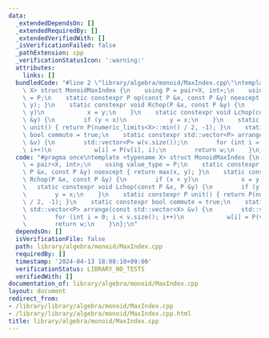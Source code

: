 ```yaml
---
data:
  _extendedDependsOn: []
  _extendedRequiredBy: []
  _extendedVerifiedWith: []
  _isVerificationFailed: false
  _pathExtension: cpp
  _verificationStatusIcon: ':warning:'
  attributes:
    links: []
  bundledCode: "#line 2 \"library/algebra/monoid/MaxIndex.cpp\"\ntemplate <typename\
    \ X> struct MonoidMaxIndex {\n    using P = pair<X, int>;\n    using value_type\
    \ = P;\n    static constexpr P op(const P &x, const P &y) noexcept { return max(x,\
    \ y); }\n    static constexpr void Rchop(P &x, const P &y) {\n        if (x <\
    \ y)\n            x = y;\n    }\n    static constexpr void Lchop(const P &x, P\
    \ &y) {\n        if (y < x)\n            y = x;\n    }\n    static constexpr P\
    \ unit() { return P(numeric_limits<X>::min() / 2, -1); }\n    static constexpr\
    \ bool commute = true;\n    static constexpr std::vector<P> arrange(const std::vector<X>\
    \ &v) {\n        std::vector<P> w(v.size());\n        for (int i = 0; i < v.size();\
    \ i++)\n            w[i] = P(v[i], i);\n        return w;\n    }\n};\n"
  code: "#pragma once\ntemplate <typename X> struct MonoidMaxIndex {\n    using P\
    \ = pair<X, int>;\n    using value_type = P;\n    static constexpr P op(const\
    \ P &x, const P &y) noexcept { return max(x, y); }\n    static constexpr void\
    \ Rchop(P &x, const P &y) {\n        if (x < y)\n            x = y;\n    }\n \
    \   static constexpr void Lchop(const P &x, P &y) {\n        if (y < x)\n    \
    \        y = x;\n    }\n    static constexpr P unit() { return P(numeric_limits<X>::min()\
    \ / 2, -1); }\n    static constexpr bool commute = true;\n    static constexpr\
    \ std::vector<P> arrange(const std::vector<X> &v) {\n        std::vector<P> w(v.size());\n\
    \        for (int i = 0; i < v.size(); i++)\n            w[i] = P(v[i], i);\n\
    \        return w;\n    }\n};\n"
  dependsOn: []
  isVerificationFile: false
  path: library/algebra/monoid/MaxIndex.cpp
  requiredBy: []
  timestamp: '2024-04-13 18:08:10+09:00'
  verificationStatus: LIBRARY_NO_TESTS
  verifiedWith: []
documentation_of: library/algebra/monoid/MaxIndex.cpp
layout: document
redirect_from:
- /library/library/algebra/monoid/MaxIndex.cpp
- /library/library/algebra/monoid/MaxIndex.cpp.html
title: library/algebra/monoid/MaxIndex.cpp
---
```

